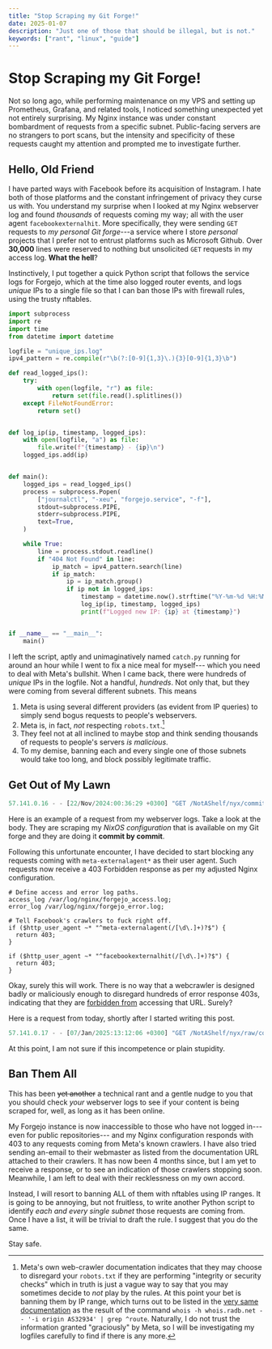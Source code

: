 ```yaml
---
title: "Stop Scraping my Git Forge!"
date: 2025-01-07
description: "Just one of those that should be illegal, but is not."
keywords: ["rant", "linux", "guide"]
---
```


# Stop Scraping my Git Forge!

Not so long ago, while performing maintenance on my VPS and setting up
Prometheus, Grafana, and related tools, I noticed something unexpected yet not
entirely surprising. My Nginx instance was under constant bombardment of
requests from a specific subnet. Public-facing servers are no strangers to port
scans, but the intensity and specificity of these requests caught my attention
and prompted me to investigate further.

## Hello, Old Friend

I have parted ways with Facebook before its acquisition of Instagram. I hate
both of those platforms and the constant infringement of privacy they curse us
with. You understand my surprise when I looked at my Nginx webserver log and
found _thousands_ of requests coming my way; all with the user agent
`facebookexternalhit`. More specifically, they were sending `GET` requests to
_my personal Git forge_---a service where I store _personal_ projects that I
prefer not to entrust platforms such as Microsoft Github. Over **30,000** lines
were reserved to nothing but unsolicited `GET` requests in my access log. **What
the hell**?

Instinctively, I put together a quick Python script that follows the service
logs for Forgejo, which at the time also logged router events, and logs _unique_
IPs to a single file so that I can ban those IPs with firewall rules, using the
trusty nftables.

```python
import subprocess
import re
import time
from datetime import datetime

logfile = "unique_ips.log"
ipv4_pattern = re.compile(r"\b(?:[0-9]{1,3}\.){3}[0-9]{1,3}\b")

def read_logged_ips():
    try:
        with open(logfile, "r") as file:
            return set(file.read().splitlines())
    except FileNotFoundError:
        return set()


def log_ip(ip, timestamp, logged_ips):
    with open(logfile, "a") as file:
        file.write(f"{timestamp} - {ip}\n")
    logged_ips.add(ip)


def main():
    logged_ips = read_logged_ips()
    process = subprocess.Popen(
        ["journalctl", "-xeu", "forgejo.service", "-f"],
        stdout=subprocess.PIPE,
        stderr=subprocess.PIPE,
        text=True,
    )

    while True:
        line = process.stdout.readline()
        if "404 Not Found" in line:
            ip_match = ipv4_pattern.search(line)
            if ip_match:
                ip = ip_match.group()
                if ip not in logged_ips:
                    timestamp = datetime.now().strftime("%Y-%m-%d %H:%M:%S")
                    log_ip(ip, timestamp, logged_ips)
                    print(f"Logged new IP: {ip} at {timestamp}")


if __name__ == "__main__":
    main()
```

I left the script, aptly and unimaginatively named `catch.py` running for around
an hour while I went to fix a nice meal for myself--- which you need to deal
with Meta's bullshit. When I came back, there were hundreds of _unique_ IPs in
the logfile. Not a handful, _hundreds_. Not only that, but they were coming from
several different subnets. This means

1. Meta is using several different providers (as evident from IP queries) to
   simply send bogus requests to people's webservers.
2. Meta is, in fact, _not_ respecting `robots.txt`.[^1]
3. They feel not at all inclined to maybe stop and think sending thousands of
   requests to people's servers _is malicious_.
4. To my demise, banning each and every single one of those subnets would take
   too long, and block possibly legitimate traffic.

## Get Out of My Lawn

```js
57.141.0.16 - - [22/Nov/2024:00:36:29 +0300] "GET /NotAShelf/nyx/commits/commit/4c82e5ee05fabd315a6e5c656fd72e11c93c4cfd/homes/notashelf/services/wayland/hyprpaper HTTP/2.0" 403 146 "-" "meta-externalagent/1.1 (+https://developers.facebook.com/docs/sharing/webmasters/crawler)"
```

Here is an example of a request from my webserver logs. Take a look at the body.
They are scraping my _NixOS configuration_ that is available on my Git forge and
they are doing it **commit by commit**.

Following this unfortunate encounter, I have decided to start blocking any
requests coming with `meta-externalagent*` as their user agent. Such requests
now receive a 403 Forbidden response as per my adjusted Nginx configuration.

```nginx
# Define access and error log paths.
access_log /var/log/nginx/forgejo_access.log;
error_log /var/log/nginx/forgejo_error.log;

# Tell Facebook's crawlers to fuck right off.
if ($http_user_agent ~* "^meta-externalagent(/[\d\.]+)?$") {
  return 403;
}

if ($http_user_agent ~* "^facebookexternalhit(/[\d\.]+)?$") {
  return 403;
}
```

[forbidden from]: https://developer.mozilla.org/en-US/docs/Web/HTTP/Status/403

Okay, surely this will work. There is no way that a webcrawler is designed badly
or maliciously enough to disregard hundreds of error response 403s, indicating
that they are [forbidden from] accessing that URL. Surely?

Here is a request from today, shortly after I started writing this post.

```js
57.141.0.17 - - [07/Jan/2025:13:12:06 +0300] "GET /NotAShelf/nyx/raw/commit/93d16a3edbaa8177c76ed84c4c5b489649faa609/modules/common/options/default.nix HTTP/2.0" 403 146 "-" "meta-externalagent/1.1 (+https://developers.facebook.com/docs/sharing/webmasters/crawler)"
```

At this point, I am not sure if this incompetence or plain stupidity.

## Ban Them All

This has been ~~yet another~~ a technical rant and a gentle nudge to you that
you should check _your_ webserver logs to see if your content is being scraped
for, well, as long as it has been online.

My Forgejo instance is now inaccessible to those who have not logged in---even
for public repositories--- and my Nginx configuration responds with 403 to any
requests coming from Meta's known crawlers. I have also tried sending an-email
to their webmaster as listed from the documentation URL attached to their
crawlers. It has now been 4 months since, but I am yet to receive a response, or
to see an indication of those crawlers stopping soon. Meanwhile, I am left to
deal with their recklessness on my own accord.

Instead, I will resort to banning ALL of them with nftables using IP ranges. It
is going to be annoying, but not fruitless, to write another Python script to
identify _each and every single subnet_ those requests are coming from. Once I
have a list, it will be trivial to draft the rule. I suggest that you do the
same.

Stay safe.

[very same documentation]: https://developers.facebook.com/docs/sharing/webmasters/web-crawlers

[^1]: Meta's own web-crawler documentation indicates that they may choose to
    disregard your `robots.txt` if they are performing "integrity or security
    checks" which in truth is just a vague way to say that you may sometimes
    decide to _not_ play by the rules. At this point your bet is banning them by
    IP range, which turns out to be listed in the [very same documentation] as
    the result of the command
    `whois -h whois.radb.net -- '-i origin AS32934' | grep ^route`. Naturally, I
    do not trust the information granted "graciously" by Meta, so I will be
    investigating my logfiles carefully to find if there is any more.
